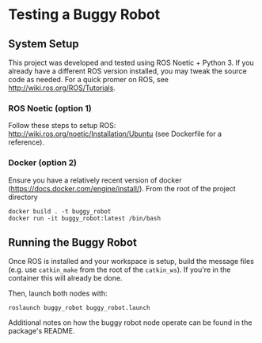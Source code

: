 # Testing a Buggy Robot

## System Setup

This project was developed and tested using ROS Noetic + Python 3.  If you already have a different ROS version installed, you may tweak the source code as needed. For a quick promer on ROS, see http://wiki.ros.org/ROS/Tutorials.

### ROS Noetic (option 1)

Follow these steps to setup ROS: http://wiki.ros.org/noetic/Installation/Ubuntu (see Dockerfile for a reference).

### Docker (option 2)

Ensure you have a relatively recent version of docker (https://docs.docker.com/engine/install/).  From the root of the project directory 

```
docker build . -t buggy_robot
docker run -it buggy_robot:latest /bin/bash
```

## Running the Buggy Robot

Once ROS is installed and your workspace is setup, build the message files (e.g. use `catkin_make` from the root of the `catkin_ws`).  If you're in the container this will already be done.

Then, launch both nodes with:

```
roslaunch buggy_robot buggy_robot.launch
```

Additional notes on how the buggy robot node operate can be found in the package's README.

